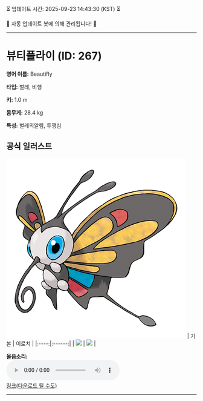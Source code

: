 
⏳ 업데이트 시간: 2025-09-23 14:43:30 (KST) ⏳

🤖 자동 업데이트 봇에 의해 관리됩니다! 🤖

---

# 뷰티플라이 (ID: 267)
**영어 이름:** Beautifly

**타입:** 벌레, 비행

**키:** 1.0 m

**몸무게:** 28.4 kg

**특성:** 벌레의알림, 투쟁심

## 공식 일러스트
![](https://raw.githubusercontent.com/PokeAPI/sprites/master/sprites/pokemon/other/official-artwork/267.png)
| 기본 | 이로치 |
|:----:|:------:|
| <img src="http://play.pokemonshowdown.com/sprites/ani/beautifly.gif" width="200"> | <img src="http://play.pokemonshowdown.com/sprites/ani-shiny/beautifly.gif" width="200"> |

**울음소리:**<br><audio controls src="https://raw.githubusercontent.com/PokeAPI/cries/main/cries/pokemon/latest/267.ogg"></audio><br> [링크(다운로드 될 수도)](https://raw.githubusercontent.com/PokeAPI/cries/main/cries/pokemon/latest/267.ogg)


---
